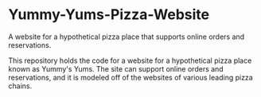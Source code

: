 # Yummy-Yums-Pizza-Website
A website for a hypothetical pizza place that supports online orders and reservations.

This repository holds the code for a website for a hypothetical pizza place known as Yummy's Yums. The site can support online
orders and reservations, and it is modeled off of the websites of various leading pizza chains.
